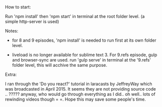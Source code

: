 How to start:

Run 'npm install' then 'npm start' in terminal at the root folder level. (a simple http-server is used)

Notes: 

* for 8 and 9 episodes, 'npm install' is needed to run first at its own folder level.

* liveload is no longer available for sublime text 3. For 9.refs episode, gulp and browser-sync are used. run 'gulp serve' in terminal at the '9.refs' folder level, this will acchive the same purpose.


Extra:

I ran through the 'Do you react?' tutorial in laracasts by JeffreyWay which was broadcasted in April 2015. It seems they are not providing source code .. ????? anyway, who would go through everything as I did.. oh well.. lots of rewinding videos though = =. Hope this may save some people's time.